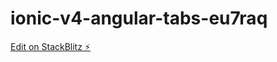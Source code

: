 # ionic-v4-angular-tabs-eu7raq

[Edit on StackBlitz ⚡️](https://stackblitz.com/edit/ionic-v4-angular-tabs-eu7raq)